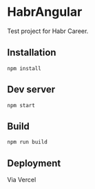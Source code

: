 # HabrAngular

Test project for Habr Career.

## Installation

`npm install`

## Dev server

`npm start`

## Build

`npm run build`

## Deployment

Via Vercel

